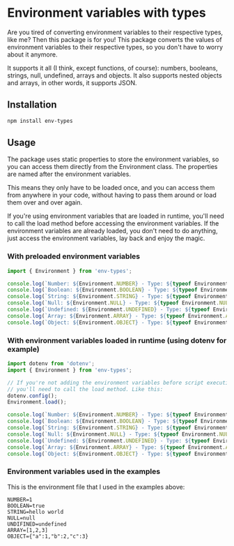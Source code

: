 # Environment variables with types

Are you tired of converting environment variables to their respective types, like me? Then this package is for you! This package converts the values of environment variables to their respective types, so you don't have to worry about it anymore.

It supports it all (I think, except functions, of course): numbers, booleans, strings, null, undefined, arrays and objects. It also supports nested objects and arrays, in other words, it supports JSON.

## Installation

```bash
npm install env-types
```

## Usage
The package uses static properties to store the environment variables, so you can access them directly from the Environment class. The properties are named after the environment variables.

This means they only have to be loaded once, and you can access them from anywhere in your code, without having to pass them around or load them over and over again.

If you're using environment variables that are loaded in runtime, you'll need to call the load method before accessing the environment variables. If the environment variables are already loaded, you don't need to do anything, just access the environment variables, lay back and enjoy the magic.

### With preloaded environment variables
```js
import { Environment } from 'env-types';

console.log(`Number: ${Environment.NUMBER} - Type: ${typeof Environment.NUMBER}`);
console.log(`Boolean: ${Environment.BOOLEAN} - Type: ${typeof Environment.BOOLEAN}`);
console.log(`String: ${Environment.STRING} - Type: ${typeof Environment.STRING}`);
console.log(`Null: ${Environment.NULL} - Type: ${typeof Environment.NULL}`);
console.log(`Undefined: ${Environment.UNDEFINED} - Type: ${typeof Environment.UNDEFINED}`);
console.log(`Array: ${Environment.ARRAY} - Type: ${typeof Environment.ARRAY} - Is array: ${Array.isArray(Environment.ARRAY)}`);
console.log(`Object: ${Environment.OBJECT} - Type: ${typeof Environment.OBJECT} - Is object: ${typeof Environment.OBJECT === 'object'}`);
```

### With environment variables loaded in runtime (using dotenv for example)
```js
import dotenv from 'dotenv';
import { Environment } from 'env-types';

// If you're not adding the environment variables before script execution,
// you'll need to call the load method. Like this:
dotenv.config();
Environment.load();

console.log(`Number: ${Environment.NUMBER} - Type: ${typeof Environment.NUMBER}`);
console.log(`Boolean: ${Environment.BOOLEAN} - Type: ${typeof Environment.BOOLEAN}`);
console.log(`String: ${Environment.STRING} - Type: ${typeof Environment.STRING}`);
console.log(`Null: ${Environment.NULL} - Type: ${typeof Environment.NULL}`);
console.log(`Undefined: ${Environment.UNDEFINED} - Type: ${typeof Environment.UNDEFINED}`);
console.log(`Array: ${Environment.ARRAY} - Type: ${typeof Environment.ARRAY} - Is array: ${Array.isArray(Environment.ARRAY)}`);
console.log(`Object: ${Environment.OBJECT} - Type: ${typeof Environment.OBJECT} - Is object: ${typeof Environment.OBJECT === 'object'}`);
```

### Environment variables used in the examples
This is the environment file that I used in the examples above:
```
NUMBER=1
BOOLEAN=true
STRING=hello world
NULL=null
UNDIFINED=undefined
ARRAY=[1,2,3]
OBJECT={"a":1,"b":2,"c":3}
```